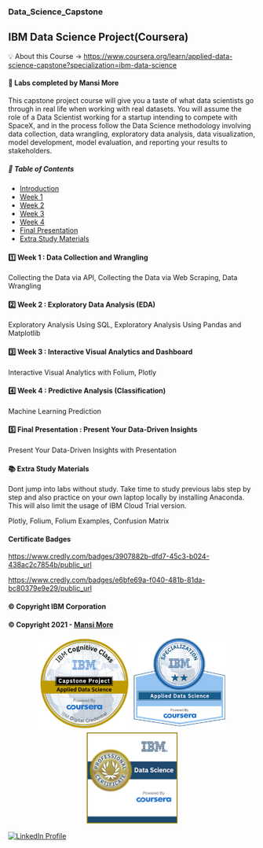 ### Data_Science_Capstone
## IBM Data Science Project(Coursera)

💡 About this Course ->
https://www.coursera.org/learn/applied-data-science-capstone?specialization=ibm-data-science

#### 🎉 Labs completed by Mansi More

This capstone project course will give you a taste of what data scientists go through in real life when working with real datasets. You will assume the role of a Data Scientist working for a startup intending to compete with SpaceX, and in the process follow the Data Science methodology involving data collection, data wrangling, exploratory data analysis, data visualization, model development, model evaluation, and reporting your results to stakeholders.


##### 📝 Table of Contents

- [Introduction](#introduction)
- [Week 1](#week1)
- [Week 2](#week2)
- [Week 3](#week3)
- [Week 4](#week4)
- [Final Presentation](#Capstone_Presentation)
- [Extra Study Materials](#extra_study)


#### 1️⃣ Week 1 : Data Collection and Wrangling

Collecting the Data via API, 
Collecting the Data via Web Scraping, 
Data Wrangling

#### 2️⃣ Week 2 : Exploratory Data Analysis (EDA)

Exploratory Analysis Using SQL, 
Exploratory Analysis Using Pandas and Matplotlib

#### 3️⃣ Week 3 : Interactive Visual Analytics and Dashboard

Interactive Visual Analytics with Folium, 
Plotly

#### 4️⃣ Week 4 : Predictive Analysis (Classification)

Machine Learning Prediction

#### 5️⃣ Final Presentation : Present Your Data-Driven Insights

Present Your Data-Driven Insights with Presentation


#### 📚 Extra Study Materials
Dont jump into labs without study. Take time to study previous labs step by step and also practice on your own laptop locally by installing Anaconda. This will also limit the usage of IBM Cloud Trial version.

Plotly, 
Folium, 
Folium Examples, 
Confusion Matrix


#### Certificate Badges

https://www.credly.com/badges/3907882b-dfd7-45c3-b024-438ac2c7854b/public_url

https://www.credly.com/badges/e6bfe69a-f040-481b-81da-bc80379e9e29/public_url



#### © Copyright IBM Corporation

#### © Copyright 2021 - [Mansi More](https://github.com/mansimore)

<p align="center"><a href="https://www.credly.com/badges/52ccac89-9e3d-42a2-a0f8-ec392892f4e5/public_url"><img src="https://github.com/debdattasarkar/SpaceX-Data-Science-Project/blob/master/certificatebadge/applied-data-science-capstone.png" alt="IBM Applied Data Science Capstone Project" width="190px"/></a> <a href="https://www.credly.com/badges/4b783214-c5b2-4b5a-ad19-1189d1c20288/public_url"><img src="https://github.com/debdattasarkar/SpaceX-Data-Science-Project/blob/master/certificatebadge/applied-data-science-specialization.1.png" alt="Applied Data Science Specialization" width="190px" padding="20px" /></a> <a href="https://www.credly.com/badges/4b783214-c5b2-4b5a-ad19-1189d1c20288/public_url"><img src="https://github.com/debdattasarkar/SpaceX-Data-Science-Project/blob/master/certificatebadge/data-science-professional-certificate.png" alt="Applied Data Science Specialization" width="185px"/> </a></p>

<a href="https://www.linkedin.com/in/mansi-more-0943/"> ![LinkedIn Profile](https://img.shields.io/badge/LinkedIn-0077B5?style=for-the-badge&logo=linkedin&logoColor=white) </a>

